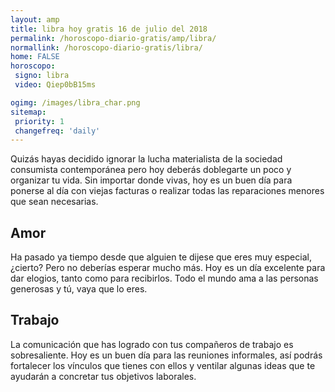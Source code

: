 ```yaml
---
layout: amp
title: libra hoy gratis 16 de julio del 2018 
permalink: /horoscopo-diario-gratis/amp/libra/
normallink: /horoscopo-diario-gratis/libra/
home: FALSE
horoscopo:
 signo: libra
 video: Qiep0bB15ms

ogimg: /images/libra_char.png
sitemap:
 priority: 1
 changefreq: 'daily'
---
```



Quizás hayas decidido ignorar la lucha materialista de la sociedad consumista contemporánea pero hoy deberás doblegarte un poco y organizar tu vida. Sin importar donde vivas, hoy es un buen día para ponerse al día con viejas facturas o realizar todas las reparaciones menores que sean necesarias.

## Amor

Ha pasado ya tiempo desde que alguien te dijese que eres muy especial, ¿cierto? Pero no deberías esperar mucho más. Hoy es un día excelente para dar elogios, tanto como para recibirlos. Todo el mundo ama a las personas generosas y tú, vaya que lo eres.

## Trabajo

La comunicación que has logrado con tus compañeros de trabajo es sobresaliente. Hoy es un buen día para las reuniones informales, así podrás fortalecer los vínculos que tienes con ellos y ventilar algunas ideas que te ayudarán a concretar tus objetivos laborales.